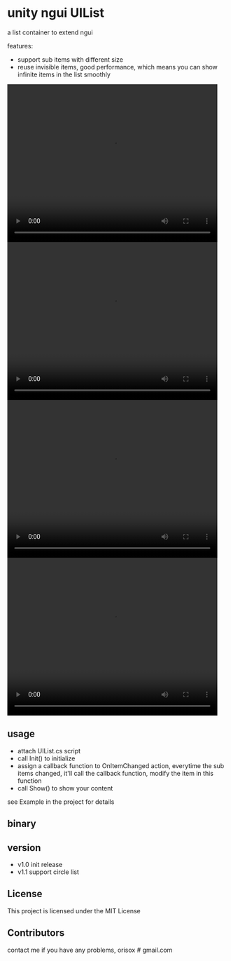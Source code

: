 # unity ngui UIList

a list container to extend ngui

features:

* support sub items with different size
* reuse invisible items, good performance, which means you can show infinite items in the list smoothly

<video width="480" height="360" autoplay loop controls>
	<source src="https://orisox.com/2017/04/10/unity-ngui-uilist/uilist-normal-1.webm">
</video>

<video width="480" height="360" autoplay loop controls>
	<source src="https://orisox.com/2017/04/10/unity-ngui-uilist/uilist-normal-2.webm">
</video>

<video width="480" height="360" autoplay loop controls>
	<source src="https://orisox.com/2017/04/10/unity-ngui-uilist/uilist-normal-3.webm">
</video>

<video width="480" height="360" autoplay loop controls>
	<source src="https://orisox.com/2017/04/10/unity-ngui-uilist/uilist-circle.webm">
</video>

## usage

* attach UIList.cs script
* call Init() to initialize
* assign a callback function to OnItemChanged action, everytime the sub items changed, it'll call the callback function, modify the item in this function
* call Show() to show your content

see Example in the project for details

## binary

## version

* v1.0 init release
* v1.1 support circle list

## License

This project is licensed under the MIT License

## Contributors

contact me if you have any problems, orisox # gmail.com